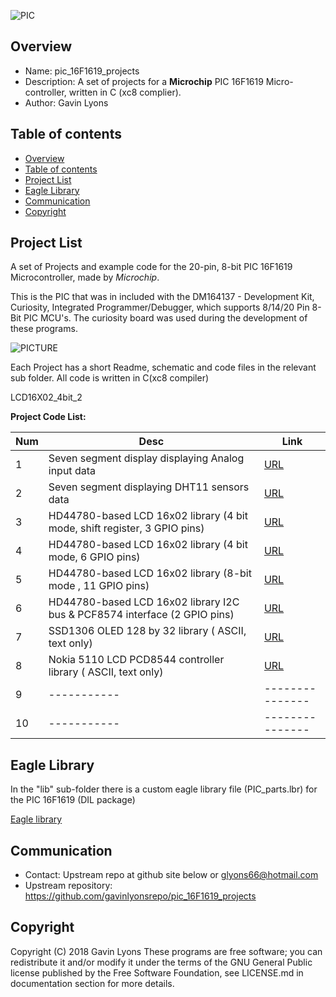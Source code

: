 
![PIC](https://github.com/gavinlyonsrepo/pic_16F1619_projects/blob/master/images/pic16f1619.jpg)

Overview
--------------------------------------------
* Name: pic_16F1619_projects
* Description: A set of projects for a **Microchip** 
 PIC 16F1619 Micro-controller, written in C (xc8 complier).
* Author: Gavin Lyons 

Table of contents
---------------------------

  * [Overview](#overview)
  * [Table of contents](#table-of-contents)
  * [Project List](#project-list)
  * [Eagle Library](#eagle-library)
  * [Communication](#communication)
  * [Copyright](#copyright)

Project List
-----------------------------------------
A set of Projects and example code for the 20-pin, 8-bit PIC 16F1619 Microcontroller,
made by *Microchip*. 

This is the PIC that was in included with the
DM164137 - Development Kit, Curiosity, Integrated Programmer/Debugger,
which supports 8/14/20 Pin 8-Bit PIC MCU's. 
The curiosity board was used during the development of these programs.

![PICTURE](https://github.com/gavinlyonsrepo/pic_16F1619_projects/blob/master/images/pcb.jpg)

Each Project has a short Readme, schematic and code files
in the relevant sub folder. All code is written in C(xc8 compiler)

LCD16X02_4bit_2

**Project Code List:**

| Num | Desc | Link |
| --- | --- | --- |
| 1  | Seven segment display displaying Analog input data | [URL](projects/SevenSeg) |
| 2  | Seven segment displaying DHT11 sensors data | [URL](projects/DHT11) |
| 3 |  HD44780-based LCD 16x02 library (4 bit mode, shift register, 3 GPIO  pins) | [URL](projects/LCD16x02)|
| 4 |  HD44780-based LCD 16x02 library (4 bit mode, 6 GPIO  pins) | [URL](projects/LCD16X02_4bit_2)|
| 5 |  HD44780-based LCD 16x02 library  (8-bit mode , 11 GPIO pins)| [URL](projects/LCD16x02_8bit)  |
| 6 |  HD44780-based LCD 16x02 library I2C bus & PCF8574 interface (2 GPIO pins) |[URL](projects/LCD16x02_I2C)  |
| 7 |  SSD1306 OLED 128 by 32 library ( ASCII, text only) | [URL](projects/OLED_I2C)|
| 8 |  Nokia 5110 LCD  PCD8544 controller library ( ASCII, text only)  | [URL](projects/NOKIA) |
| 9 | ----------- | --------------- |
| 10 | ----------- | --------------- |

Eagle Library
--------------
In the "lib" sub-folder there is a custom eagle library file (PIC_parts.lbr) for the PIC 16F1619 (DIL package)
 
 [Eagle library](docs/eagle/eagle_lib)


Communication
-----------
* Contact: Upstream repo at github site below or glyons66@hotmail.com
* Upstream repository: https://github.com/gavinlyonsrepo/pic_16F1619_projects

Copyright
---------
Copyright (C) 2018 Gavin Lyons 
These programs are free software; you can redistribute it and/or modify
it under the terms of the GNU General Public license published by
the Free Software Foundation, see LICENSE.md in documentation section 
for more details.
